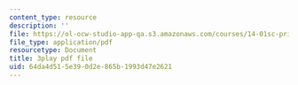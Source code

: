 ```yaml
---
content_type: resource
description: ''
file: https://ol-ocw-studio-app-qa.s3.amazonaws.com/courses/14-01sc-principles-of-microeconomics-fall-2011/64da4d515e390d2e865b1993d47e2621_ni0aX0tUAd0.pdf
file_type: application/pdf
resourcetype: Document
title: 3play pdf file
uid: 64da4d51-5e39-0d2e-865b-1993d47e2621
---
```

